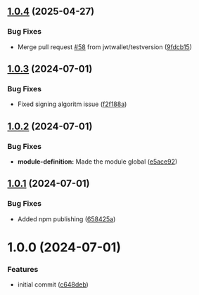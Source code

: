 ## [1.0.4](https://github.com/jwtwallet/jwtwallet-nestjs/compare/v1.0.3...v1.0.4) (2025-04-27)


### Bug Fixes

* Merge pull request [#58](https://github.com/jwtwallet/jwtwallet-nestjs/issues/58) from jwtwallet/testversion ([9fdcb15](https://github.com/jwtwallet/jwtwallet-nestjs/commit/9fdcb1569487bde44a7b4fdbb2ce9dee73b3f405))

## [1.0.3](https://github.com/jwtwallet/jwtwallet-nestjs/compare/v1.0.2...v1.0.3) (2024-07-01)


### Bug Fixes

* Fixed signing algoritm issue ([f2f188a](https://github.com/jwtwallet/jwtwallet-nestjs/commit/f2f188ad91347119a757926b392313c4cd167f45))

## [1.0.2](https://github.com/jwtwallet/jwtwallet-nestjs/compare/v1.0.1...v1.0.2) (2024-07-01)


### Bug Fixes

* **module-definition:** Made the module global ([e5ace92](https://github.com/jwtwallet/jwtwallet-nestjs/commit/e5ace92e9a9bcc0699497e9d002fd63ff0430e11))

## [1.0.1](https://github.com/jwtwallet/jwtwallet-nestjs/compare/v1.0.0...v1.0.1) (2024-07-01)


### Bug Fixes

* Added npm publishing ([658425a](https://github.com/jwtwallet/jwtwallet-nestjs/commit/658425a6fffa42020a377b93bcd8847d8f8dbeb2))

# 1.0.0 (2024-07-01)


### Features

* initial commit ([c648deb](https://github.com/jwtwallet/jwtwallet-nestjs/commit/c648debd2c2fa8379b00973a886b72f7f37f7c61))
